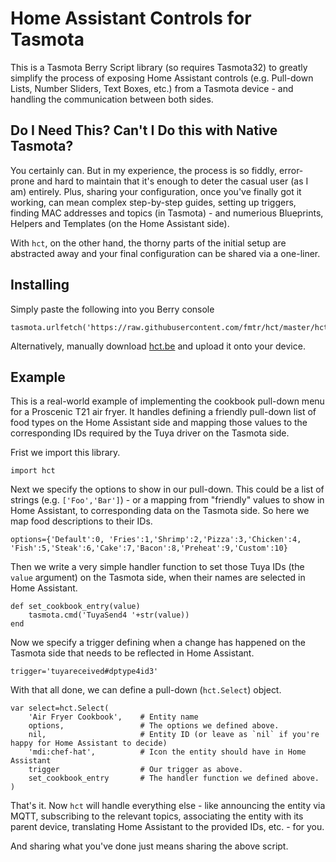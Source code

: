 # Home Assistant Controls for Tasmota

This is a Tasmota Berry Script library (so requires Tasmota32) to greatly simplify the process of exposing Home Assistant controls (e.g. Pull-down Lists, Number Sliders, Text Boxes, etc.) from a Tasmota device - and handling the communication between both sides.


## Do I Need This? Can't I Do this with Native Tasmota?

You certainly can. But in my experience, the process is so fiddly, error-prone and hard to maintain that it's enough to deter the casual user (as I am) entirely. Plus, sharing your configuration, once you've finally got it working, can mean complex step-by-step guides, setting up triggers, finding MAC addresses and topics (in Tasmota) - and numerious Blueprints, Helpers and Templates (on the Home Assistant side).

With `hct`, on the other hand, the thorny parts of the initial setup are abstracted away and your final configuration can be shared via a one-liner.

## Installing

Simply paste the following into you Berry console
```be
tasmota.urlfetch('https://raw.githubusercontent.com/fmtr/hct/master/hct.be','/hct.be')
```

Alternatively, manually download [hct.be](https://raw.githubusercontent.com/fmtr/hct/master/hct.be) and upload it onto your device.

## Example

This is a real-world example of implementing the cookbook pull-down menu for a Proscenic T21 air fryer. It handles defining a friendly pull-down list of food types on the Home Assistant side and mapping those values to the corresponding IDs required by the Tuya driver on the Tasmota side.

Frist we import this library.

```be
import hct
```

Next we specify the options to show in our pull-down. This could be a list of strings (e.g. `['Foo','Bar']`) - or a mapping from "friendly" values to show in Home Assistant, to corresponding data on the Tasmota side. So here we map food descriptions to their IDs.

```be
options={'Default':0, 'Fries':1,'Shrimp':2,'Pizza':3,'Chicken':4, 'Fish':5,'Steak':6,'Cake':7,'Bacon':8,'Preheat':9,'Custom':10}
```

Then we write a very simple handler function to set those Tuya IDs (the `value` argument) on the Tasmota side, when their names are selected in Home Assistant.

```be   
def set_cookbook_entry(value)
    tasmota.cmd('TuyaSend4 '+str(value))
end
```

Now we specify a trigger defining when a change has happened on the Tasmota side that needs to be reflected in Home Assistant.

```be
trigger='tuyareceived#dptype4id3'
```

With that all done, we can define a pull-down (`hct.Select`) object.

```be
var select=hct.Select(   
    'Air Fryer Cookbook',    # Entity name   
    options,                 # The options we defined above.
    nil,                     # Entity ID (or leave as `nil` if you're happy for Home Assistant to decide)
    'mdi:chef-hat',          # Icon the entity should have in Home Assistant    
    trigger                  # Our trigger as above.  
    set_cookbook_entry       # The handler function we defined above.
)
```

That's it. Now `hct` will handle everything else - like announcing the entity via MQTT, subscribing to the relevant topics, associating the entity with its parent device, translating Home Assistant to the provided IDs, etc. - for you.

And sharing what you've done just means sharing the above script.